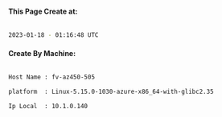 
   
#### This Page Create at:

```bash

2023-01-18 - 01:16:48 UTC

```

#### Create By Machine:

```bash

Host Name : fv-az450-505

platform  : Linux-5.15.0-1030-azure-x86_64-with-glibc2.35

Ip Local  : 10.1.0.140

```


